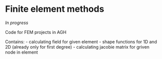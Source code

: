 # Finite element methods
*In progress*

Code for FEM projects in AGH

Contains:
	- calculating field for given element
	- shape functions for 1D and 2D (already only for first degree)
	- calculating jacobie matrix for griven node in element 
	